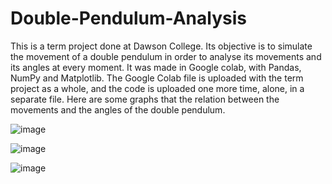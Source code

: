 # Double-Pendulum-Analysis

This is a term project done at Dawson College. Its objective is to simulate the movement of a double pendulum in order to analyse its movements and its angles at every moment. It was made in Google colab, with Pandas, NumPy and Matplotlib. The Google Colab file is uploaded with the term project as a whole, and the code is uploaded one more time, alone, in a separate file. Here are some graphs that the relation between the movements and the angles of the double pendulum.

![image](https://user-images.githubusercontent.com/113156316/194938275-7304626e-fc13-41fc-8d36-27ccb076ce40.png)

![image](https://user-images.githubusercontent.com/113156316/194938291-4ab76d81-5ad9-4aa8-ab23-12cea4f581a6.png)

![image](https://user-images.githubusercontent.com/113156316/194938306-b83ace15-50de-4b71-867f-799c54281789.png)

